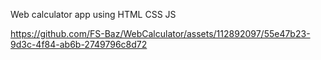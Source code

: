Web calculator app using HTML CSS JS


https://github.com/FS-Baz/WebCalculator/assets/112892097/55e47b23-9d3c-4f84-ab6b-2749796c8d72

